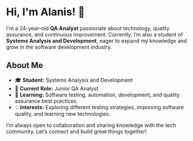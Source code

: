 # Hi, I'm Alanis! 👋

I'm a 24-year-old **QA Analyst** passionate about technology, quality assurance, and continuous improvement. Currently, I’m also a student of **Systems Analysis and Development**, eager to expand my knowledge and grow in the software development industry.

## About Me
- 🎓 **Student:** Systems Analysis and Development
- 💼 **Current Role:** Junior QA Analyst
- 🌱 **Learning:** Software testing, automation, development, and quality assurance best practices.
- 💡 **Interests:** Exploring different testing strategies, improving software quality, and learning new technologies.

I’m always open to collaboration and sharing knowledge with the tech community. Let’s connect and build great things together!
